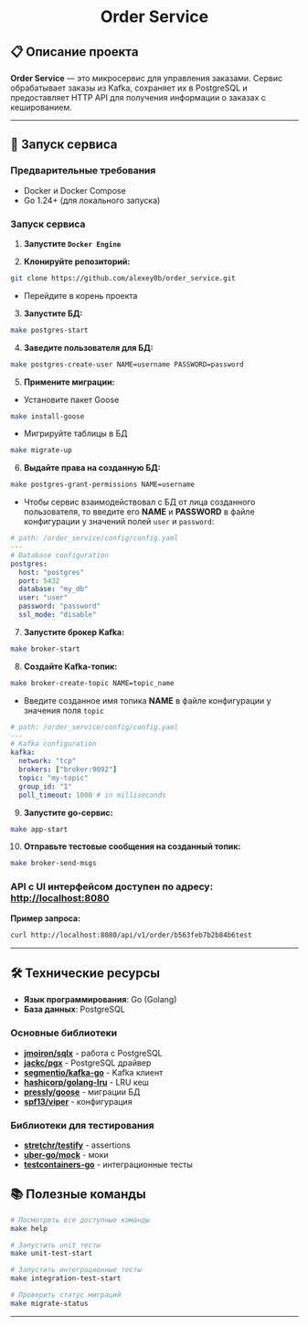 <h1 align="center">Order Service</h1>

## 📋 Описание проекта

**Order Service** — это микросервис для управления заказами. Сервис обрабатывает заказы из Kafka, сохраняет их в PostgreSQL и предоставляет HTTP API для получения информации о заказах с кешированием.

---

## 🚀 Запуск сервиса 

### Предварительные требования

- Docker и Docker Compose
- Go 1.24+ (для локального запуска)

### Запуск сервиса

1. **Запустите `Docker Engine`**

2. **Клонируйте репозиторий:**

```bash
git clone https://github.com/alexey0b/order_service.git
```
-  Перейдите в корень проекта

3. **Запустите БД:**

```bash
make postgres-start
```

4. **Заведите пользователя для БД:**

```bash
make postgres-create-user NAME=username PASSWORD=password
```

5. **Примените миграции:**

- Установите пакет Goose

```bash
make install-goose
```

- Мигрируйте таблицы в БД

```bash
make migrate-up
```

6. **Выдайте права на созданную БД:**

```bash
make postgres-grant-permissions NAME=username
```

- Чтобы сервис взаимодействовал с БД от лица созданного пользователя, то введите его **NAME** и **PASSWORD** в файле конфигурации у значений полей `user` и `password`:

```yaml
# path: /order_service/config/config.yaml
---
# Database configuration
postgres:
  host: "postgres"
  port: 5432
  database: "my_db"
  user: "user"
  password: "password"
  ssl_mode: "disable"
```

7. **Запустите брокер Kafka:**

```bash
make broker-start
```

8. **Создайте Kafka-топик:**

```bash
make broker-create-topic NAME=topic_name
```

- Введите созданное имя топика **NAME** в файле конфигурации у значения поля `topic`

```yaml
# path: /order_service/config/config.yaml
---
# Kafka configuration
kafka:
  network: "tcp"
  brokers: ["broker:9092"]
  topic: "my-topic"
  group_id: "1"
  poll_timeout: 1000 # in milliseconds
```

9. **Запустите go-сервис:**

```bash
make app-start
```

10. **Отправьте тестовые сообщения на созданный топик:**

```bash
make broker-send-msgs
```

### API c UI интерфейсом доступен по адресу: [http://localhost:8080](http://localhost:8080)

**Пример запроса:**

```bash
curl http://localhost:8080/api/v1/order/b563feb7b2b84b6test
```

---

## 🛠️ Технические ресурсы

- **Язык программирования**: Go (Golang)
- **База данных**: PostgreSQL 

### Основные библиотеки 
- **[jmoiron/sqlx](https://github.com/jmoiron/sqlx)** - работа с PostgreSQL
- **[jackc/pgx](https://github.com/jackc/pgx)** - PostgreSQL драйвер
- **[segmentio/kafka-go](https://github.com/segmentio/kafka-go)** - Kafka клиент
- **[hashicorp/golang-lru](https://github.com/hashicorp/golang-lru)** - LRU кеш
- **[pressly/goose](https://github.com/pressly/goose)** - миграции БД
- **[spf13/viper](https://github.com/spf13/viper)** - конфигурация

### Библиотеки для тестирования

- **[stretchr/testify](https://github.com/stretchr/testify)** - assertions
- **[uber-go/mock](https://github.com/uber-go/mock)** - моки
- **[testcontainers-go](https://github.com/testcontainers/testcontainers-go)** - интеграционные тесты

## 📚 Полезные команды

```bash
# Посмотреть все доступные команды
make help

# Запустить unit тесты
make unit-test-start

# Запустить интеграционные тесты
make integration-test-start

# Проверить статус миграций
make migrate-status

```

---
